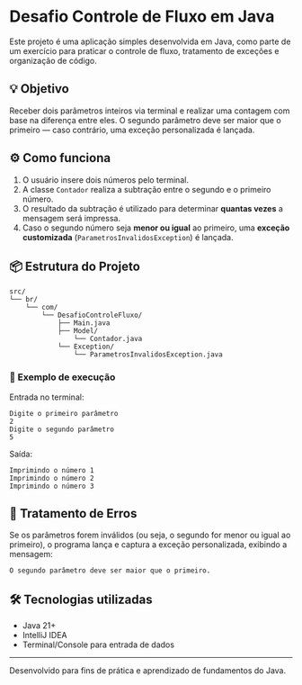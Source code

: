 # Desafio Controle de Fluxo em Java

Este projeto é uma aplicação simples desenvolvida em Java, como parte de um exercício para praticar o controle de fluxo, tratamento de exceções e organização de código.

## 💡 Objetivo

Receber dois parâmetros inteiros via terminal e realizar uma contagem com base na diferença entre eles. O segundo parâmetro deve ser maior que o primeiro — caso contrário, uma exceção personalizada é lançada.

## ⚙️ Como funciona

1. O usuário insere dois números pelo terminal.
2. A classe `Contador` realiza a subtração entre o segundo e o primeiro número.
3. O resultado da subtração é utilizado para determinar **quantas vezes** a mensagem será impressa.
4. Caso o segundo número seja **menor ou igual** ao primeiro, uma **exceção customizada** (`ParametrosInvalidosException`) é lançada.

## 📦 Estrutura do Projeto

```
src/
└── br/
    └── com/
        └── DesafioControleFluxo/
            ├── Main.java
            ├── Model/
                └── Contador.java
            └── Exception/
                └── ParametrosInvalidosException.java
```

### 🧪 Exemplo de execução

Entrada no terminal:
```
Digite o primeiro parâmetro
2
Digite o segundo parâmetro
5
```

Saída:
```
Imprimindo o número 1
Imprimindo o número 2
Imprimindo o número 3
```

## 🚫 Tratamento de Erros

Se os parâmetros forem inválidos (ou seja, o segundo for menor ou igual ao primeiro), o programa lança e captura a exceção personalizada, exibindo a mensagem:

```
O segundo parâmetro deve ser maior que o primeiro.
```

## 🛠️ Tecnologias utilizadas

- Java 21+
- IntelliJ IDEA
- Terminal/Console para entrada de dados

---

Desenvolvido para fins de prática e aprendizado de fundamentos do Java.
